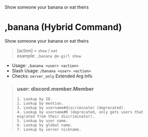 Show someone your banana or eat theirs

# ,banana (Hybrid Command)
Show someone your banana or eat theirs<br/>

> [action] = `show` / `eat`        <br/>
> example: `,banana @e-girl show`<br/>
 - Usage: `,banana <user> <action>`
 - Slash Usage: `/banana <user> <action>`
 - Checks: `server_only`
Extended Arg Info
> ### user: discord.member.Member
> 
> 
>     1. Lookup by ID.
>     2. Lookup by mention.
>     3. Lookup by username#discriminator (deprecated).
>     4. Lookup by username#0 (deprecated, only gets users that migrated from their discriminator).
>     5. Lookup by user name.
>     6. Lookup by global name.
>     7. Lookup by server nickname.
> 
>     
